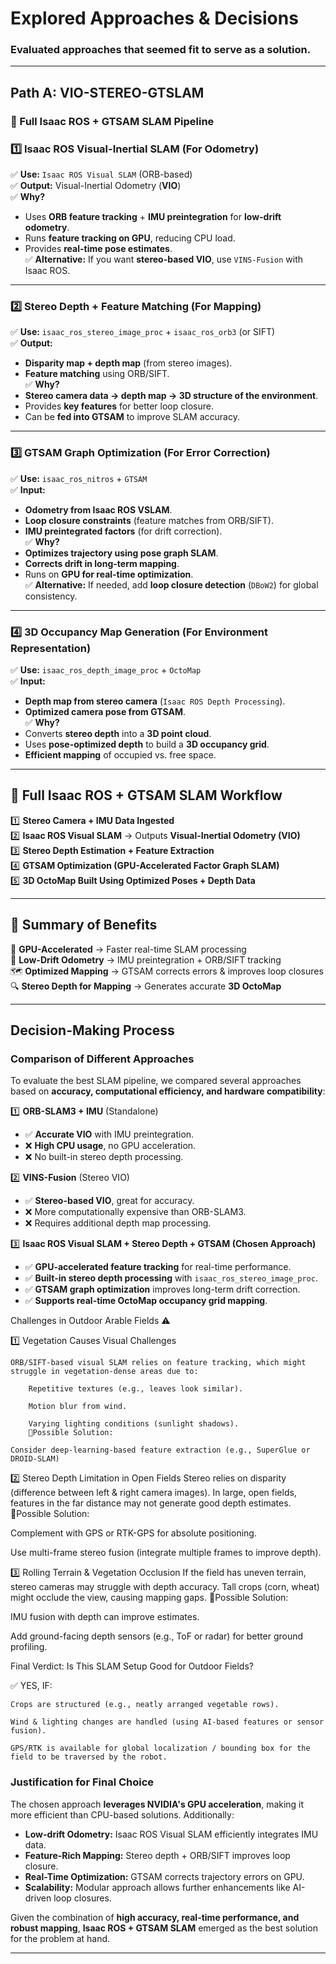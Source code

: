 # Explored Approaches & Decisions

### Evaluated approaches that seemed fit to serve as a solution.

---

## **Path A: VIO-STEREO-GTSLAM**

### **🔹 Full Isaac ROS + GTSAM SLAM Pipeline**

### **1️⃣ Isaac ROS Visual-Inertial SLAM (For Odometry)**

✅ **Use:** `Isaac ROS Visual SLAM` (ORB-based)  
✅ **Output:** Visual-Inertial Odometry (**VIO**)  
✅ **Why?**  
- Uses **ORB feature tracking** + **IMU preintegration** for **low-drift odometry**.  
- Runs **feature tracking on GPU**, reducing CPU load.  
- Provides **real-time pose estimates**.  
✅ **Alternative:** If you want **stereo-based VIO**, use `VINS-Fusion` with Isaac ROS.

---

### **2️⃣ Stereo Depth + Feature Matching (For Mapping)**

✅ **Use:** `isaac_ros_stereo_image_proc` + `isaac_ros_orb3` (or SIFT)  
✅ **Output:**  
- **Disparity map + depth map** (from stereo images).  
- **Feature matching** using ORB/SIFT.  
✅ **Why?**  
- **Stereo camera data → depth map → 3D structure of the environment**.  
- Provides **key features** for better loop closure.  
- Can be **fed into GTSAM** to improve SLAM accuracy.

---

### **3️⃣ GTSAM Graph Optimization (For Error Correction)**

✅ **Use:** `isaac_ros_nitros` + `GTSAM`  
✅ **Input:**  
- **Odometry from Isaac ROS VSLAM**.  
- **Loop closure constraints** (feature matches from ORB/SIFT).  
- **IMU preintegrated factors** (for drift correction).  
✅ **Why?**  
- **Optimizes trajectory using pose graph SLAM**.  
- **Corrects drift in long-term mapping**.  
- Runs on **GPU for real-time optimization**.  
✅ **Alternative:** If needed, add **loop closure detection** (`DBoW2`) for global consistency.

---

### **4️⃣ 3D Occupancy Map Generation (For Environment Representation)**

✅ **Use:** `isaac_ros_depth_image_proc` + `OctoMap`  
✅ **Input:**  
- **Depth map from stereo camera** (`Isaac ROS Depth Processing`).  
- **Optimized camera pose from GTSAM**.  
✅ **Why?**  
- Converts **stereo depth** into a **3D point cloud**.  
- Uses **pose-optimized depth** to build a **3D occupancy grid**.  
- **Efficient mapping** of occupied vs. free space.

---

## **🔹 Full Isaac ROS + GTSAM SLAM Workflow**

1️⃣ **Stereo Camera + IMU Data Ingested**  
2️⃣ **Isaac ROS Visual SLAM** → Outputs **Visual-Inertial Odometry (VIO)**  
3️⃣ **Stereo Depth Estimation + Feature Extraction**  
4️⃣ **GTSAM Optimization (GPU-Accelerated Factor Graph SLAM)**  
5️⃣ **3D OctoMap Built Using Optimized Poses + Depth Data**  

---

## **🔹 Summary of Benefits**

🚀 **GPU-Accelerated** → Faster real-time SLAM processing  
📏 **Low-Drift Odometry** → IMU preintegration + ORB/SIFT tracking  
🗺 **Optimized Mapping** → GTSAM corrects errors & improves loop closures  
🔍 **Stereo Depth for Mapping** → Generates accurate **3D OctoMap**  

---

## **Decision-Making Process**

### **Comparison of Different Approaches**
To evaluate the best SLAM pipeline, we compared several approaches based on **accuracy, computational efficiency, and hardware compatibility**:

1️⃣ **ORB-SLAM3 + IMU** (Standalone)  
   - ✅ **Accurate VIO** with IMU preintegration.  
   - ❌ **High CPU usage**, no GPU acceleration.  
   - ❌ No built-in stereo depth processing.

2️⃣ **VINS-Fusion** (Stereo VIO)  
   - ✅ **Stereo-based VIO**, great for accuracy.  
   - ❌ More computationally expensive than ORB-SLAM3.  
   - ❌ Requires additional depth map processing.

3️⃣ **Isaac ROS Visual SLAM + Stereo Depth + GTSAM (Chosen Approach)**  
   - ✅ **GPU-accelerated feature tracking** for real-time performance.  
   - ✅ **Built-in stereo depth processing** with `isaac_ros_stereo_image_proc`.  
   - ✅ **GTSAM graph optimization** improves long-term drift correction.  
   - ✅ **Supports real-time OctoMap occupancy grid mapping**.



Challenges in Outdoor Arable Fields ⚠

1️⃣ Vegetation Causes Visual Challenges

    ORB/SIFT-based visual SLAM relies on feature tracking, which might struggle in vegetation-dense areas due to:

        Repetitive textures (e.g., leaves look similar).

        Motion blur from wind.

        Varying lighting conditions (sunlight shadows).
        🔹Possible Solution:

    Consider deep-learning-based feature extraction (e.g., SuperGlue or DROID-SLAM)

2️⃣ Stereo Depth Limitation in Open Fields
Stereo relies on disparity (difference between left & right camera images).
In large, open fields, features in the far distance may not generate good depth estimates.
🔹Possible Solution:

Complement with GPS or RTK-GPS for absolute positioning.

Use multi-frame stereo fusion (integrate multiple frames to improve depth).

3️⃣ Rolling Terrain & Vegetation Occlusion
If the field has uneven terrain, stereo cameras may struggle with depth accuracy.
Tall crops (corn, wheat) might occlude the view, causing mapping gaps.
🔹Possible Solution:

IMU fusion with depth can improve estimates.

Add ground-facing depth sensors (e.g., ToF or radar) for better ground profiling.

Final Verdict: Is This SLAM Setup Good for Outdoor Fields?

✅ YES, IF:

    Crops are structured (e.g., neatly arranged vegetable rows).

    Wind & lighting changes are handled (using AI-based features or sensor fusion).

    GPS/RTK is available for global localization / bounding box for the field to be traversed by the robot.

### **Justification for Final Choice**

The chosen approach **leverages NVIDIA's GPU acceleration**, making it more efficient than CPU-based solutions. Additionally:

- **Low-drift Odometry:** Isaac ROS Visual SLAM efficiently integrates IMU data.
- **Feature-Rich Mapping:** Stereo depth + ORB/SIFT improves loop closure.
- **Real-Time Optimization:** GTSAM corrects trajectory errors on GPU.
- **Scalability:** Modular approach allows further enhancements like AI-driven loop closures.

Given the combination of **high accuracy, real-time performance, and robust mapping**, **Isaac ROS + GTSAM SLAM** emerged as the best solution for the problem at hand.

---
